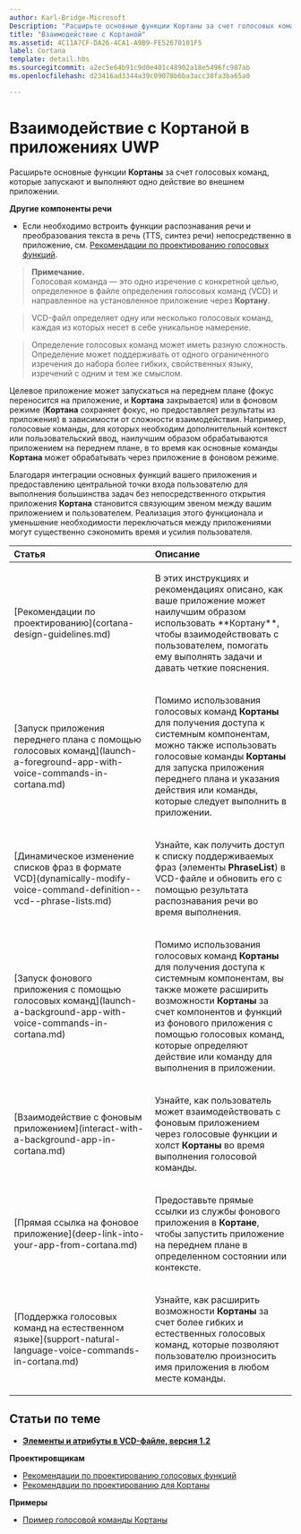 ```yaml
---
author: Karl-Bridge-Microsoft
Description: "Расширьте основные функции Кортаны за счет голосовых команд, которые запускают и выполняют одно действие во внешнем приложении."
title: "Взаимодействие с Кортаной"
ms.assetid: 4C11A7CF-DA26-4CA1-A9B9-FE52670101F5
label: Cortana
template: detail.hbs
ms.sourcegitcommit: a2ec5e64b91c9d0e401c48902a18e5496fc987ab
ms.openlocfilehash: d23416ad3344a39c09078b6ba3acc38fa3ba65a0

---
```


# Взаимодействие с Кортаной в приложениях UWP




Расширьте основные функции **Кортаны** за счет голосовых команд, которые запускают и выполняют одно действие во внешнем приложении. 


**Другие компоненты речи**

-   Если необходимо встроить функции распознавания речи и преобразования текста в речь (TTS, синтез речи) непосредственно в приложение, см. [Рекомендации по проектированию голосовых функций](speech-interactions.md).

> **Примечание.**  
> Голосовая команда — это одно изречение с конкретной целью, определенное в файле определения голосовых команд (VCD) и направленное на установленное приложение через **Кортану**.

> VCD-файл определяет одну или несколько голосовых команд, каждая из которых несет в себе уникальное намерение.

> Определение голосовых команд может иметь разную сложность. Определение может поддерживать от одного ограниченного изречения до набора более гибких, свойственных языку, изречений с одним и тем же смыслом.


Целевое приложение может запускаться на переднем плане (фокус переносится на приложение, и **Кортана** закрывается) или в фоновом режиме (**Кортана** сохраняет фокус, но предоставляет результаты из приложения) в зависимости от сложности взаимодействия. Например, голосовые команды, для которых необходим дополнительный контекст или пользовательский ввод, наилучшим образом обрабатываются приложением на переднем плане, в то время как основные команды **Кортана** может обрабатывать через приложение в фоновом режиме.

 

Благодаря интеграции основных функций вашего приложения и предоставлению центральной точки входа пользователю для выполнения большинства задач без непосредственного открытия приложения **Кортана** становится связующим звеном между вашим приложением и пользователем. Реализация этого функционала и уменьшение необходимости переключаться между приложениями могут существенно сэкономить время и усилия пользователя.


<table>
<colgroup>
<col width="50%" />
<col width="50%" />
</colgroup>
<thead>
<tr class="header">
<th align="left">Статья</th>
<th align="left">Описание</th>
</tr>
</thead>
<tbody>
<tr class="odd">
<td align="left"><p>[Рекомендации по проектированию](cortana-design-guidelines.md)</p></td>
<td align="left"><p>В этих инструкциях и рекомендациях описано, как ваше приложение может наилучшим образом использовать **Кортану**, чтобы взаимодействовать с пользователем, помогать ему выполнять задачи и давать четкие пояснения.</p></td>
</tr>
<tr class="even">
<td align="left"><p>[Запуск приложения переднего плана с помощью голосовых команд](launch-a-foreground-app-with-voice-commands-in-cortana.md)</p></td>
<td align="left"><p>Помимо использования голосовых команд <strong>Кортаны</strong> для получения доступа к системным компонентам, можно также использовать голосовые команды <strong>Кортаны</strong> для запуска приложения переднего плана и указания действия или команды, которые следует выполнить в приложении.</p></td>
</tr>
<tr class="odd">
<td align="left"><p>[Динамическое изменение списков фраз в формате VCD](dynamically-modify-voice-command-definition--vcd--phrase-lists.md)</p></td>
<td align="left"><p>Узнайте, как получить доступ к списку поддерживаемых фраз (элементы <strong>PhraseList</strong>) в VCD-файле и обновить его с помощью результата распознавания речи во время выполнения.</p></td>
</tr>
<tr class="even">
<td align="left"><p>[Запуск фонового приложения с помощью голосовых команд](launch-a-background-app-with-voice-commands-in-cortana.md)</p></td>
<td align="left"><p>Помимо использования голосовых команд <strong>Кортаны</strong> для получения доступа к системным компонентам, вы также можете расширить возможности <strong>Кортаны</strong> за счет компонентов и функций из фонового приложения с помощью голосовых команд, которые определяют действие или команду для выполнения в приложении.</p></td>
</tr>
<tr class="odd">
<td align="left"><p>[Взаимодействие с фоновым приложением](interact-with-a-background-app-in-cortana.md)</p></td>
<td align="left"><p>Узнайте, как пользователь может взаимодействовать с фоновым приложением через голосовые функции и холст <strong>Кортаны</strong> во время выполнения голосовой команды.</p></td>
</tr>
<tr class="even">
<td align="left"><p>[Прямая ссылка на фоновое приложение](deep-link-into-your-app-from-cortana.md)</p></td>
<td align="left"><p>Предоставьте прямые ссылки из службы фонового приложения в <strong>Кортане</strong>, чтобы запустить приложение на переднем плане в определенном состоянии или контексте.</p></td>
</tr>
<tr class="odd">
<td align="left"><p>[Поддержка голосовых команд на естественном языке](support-natural-language-voice-commands-in-cortana.md)</p></td>
<td align="left"><p>Узнайте, как расширить возможности <strong>Кортаны</strong> за счет более гибких и естественных голосовых команд, которые позволяют пользователю произносить имя приложения в любом месте команды.</p></td>
</tr>
</tbody>
</table>

 

## Статьи по теме


* [**Элементы и атрибуты в VCD-файле, версия 1.2**](https://msdn.microsoft.com/library/windows/apps/dn706593)

**Проектировщикам**
* [Рекомендации по проектированию голосовых функций](https://msdn.microsoft.com/library/windows/apps/dn596121)
* [Рекомендации по проектированию для Кортаны](https://msdn.microsoft.com/library/windows/apps/dn974233)

**Примеры**
* [Пример голосовой команды Кортаны](http://go.microsoft.com/fwlink/p/?LinkID=619899)
 

 







<!--HONumber=Jun16_HO4-->


